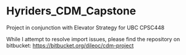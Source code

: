 # Hyriders_CDM_Capstone
Project in conjunction with Elevator Strategy for UBC CPSC448

While I attempt to resolve import issues, please find the repository on bitbucket: https://bitbucket.org/dileoc/cdm-project
